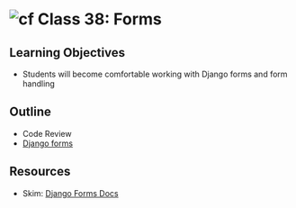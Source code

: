 # ![cf](http://i.imgur.com/7v5ASc8.png) Class 38: Forms

## Learning Objectives
- Students will become comfortable working with Django forms and form handling

## Outline
- Code Review
- [Django forms]

[Django forms]: ./notes/froms.md

## Resources
- Skim: [Django Forms Docs](https://docs.djangoproject.com/en/2.0/topics/forms/)
